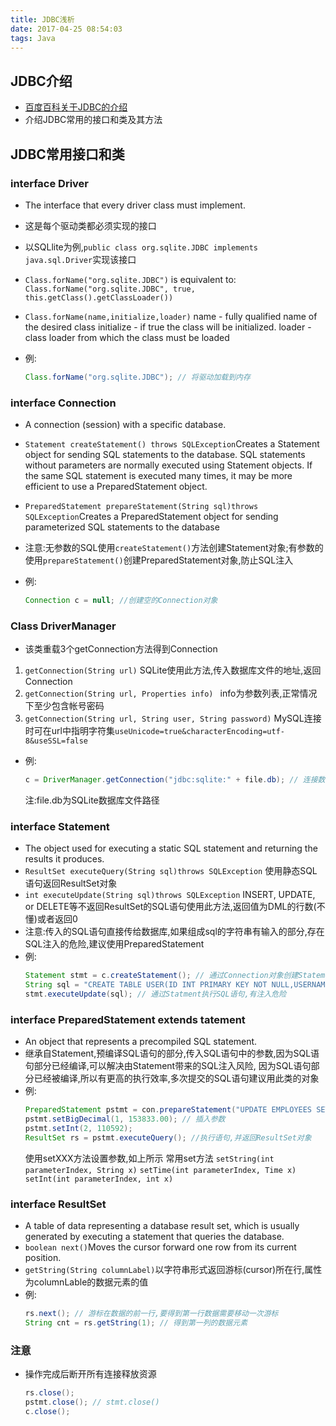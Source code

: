```yaml
---
title: JDBC浅析
date: 2017-04-25 08:54:03
tags: Java
---
```


## JDBC介绍
*   [百度百科关于JDBC的介绍](http://baike.baidu.com/link?url=dJRfeHbxsfQoipAv8M7_pRpk88uBnCMWREdGXMI4hYpSmMekcSsVBrtfhHZYIBnYejVeyWY8U8pg-W9RfweYI_)
*   介绍JDBC常用的接口和类及其方法

## JDBC常用接口和类

### interface Driver
*   The interface that every driver class must implement.
*   这是每个驱动类都必须实现的接口
*   以SQLlite为例,`public class org.sqlite.JDBC implements java.sql.Driver`实现该接口
*   `Class.forName("org.sqlite.JDBC")`
    is equivalent to:
    `Class.forName("org.sqlite.JDBC", true, this.getClass().getClassLoader())`
*   `Class.forName(name,initialize,loader)`
    name - fully qualified name of the desired class
    initialize - if true the class will be initialized.
    loader - class loader from which the class must be loaded

*   例:
    ```java
    Class.forName("org.sqlite.JDBC"); // 将驱动加载到内存
    ```

### interface Connection
*   A connection (session) with a specific database.
*   `Statement createStatement() throws SQLException`Creates a Statement object for sending SQL statements to the database. SQL statements without parameters are normally executed using Statement objects. If the same SQL statement is executed many times, it may be more efficient to use a PreparedStatement object.
*   `PreparedStatement prepareStatement(String sql)throws SQLException`Creates a PreparedStatement object for sending parameterized SQL statements to the database
*   注意:无参数的SQL使用`createStatement()`方法创建Statement对象;有参数的使用`prepareStatement()`创建PreparedStatement对象,防止SQL注入

*   例:
    ```java
    Connection c = null; //创建空的Connection对象
    ```

### Class DriverManager
*   该类重载3个getConnection方法得到Connection
1. `getConnection(String url)` 
    SQLite使用此方法,传入数据库文件的地址,返回Connection
2. `getConnection(String url, Properties info) `
    info为参数列表,正常情况下至少包含帐号密码
3. `getConnection(String url, String user, String password)`
    MySQL连接时可在url中指明字符集`useUnicode=true&characterEncoding=utf-8&useSSL=false`

*   例:
    ```java
    c = DriverManager.getConnection("jdbc:sqlite:" + file.db); // 连接数据库
    ```
    注:file.db为SQLite数据库文件路径

### interface Statement
*   The object used for executing a static SQL statement and returning the results it produces.
*   `ResultSet executeQuery(String sql)throws SQLException` 使用静态SQL语句返回ResultSet对象
*   `int executeUpdate(String sql)throws SQLException` INSERT, UPDATE, or DELETE等不返回ResultSet的SQL语句使用此方法,返回值为DML的行数(不懂)或者返回0
*   注意:传入的SQL语句直接传给数据库,如果组成sql的字符串有输入的部分,存在SQL注入的危险,建议使用PreparedStatement
*   例:
    ```java
    Statement stmt = c.createStatement(); // 通过Connection对象创建Statement对象
    String sql = "CREATE TABLE USER(ID INT PRIMARY KEY NOT NULL,USERNAME TEXT NOT NULL ,PASSWORD INT NOT NULL)";
    stmt.executeUpdate(sql); // 通过Statment执行SQL语句,有注入危险
    ```

### interface PreparedStatement extends tatement
*   An object that represents a precompiled SQL statement.
*   继承自Statement,预编译SQL语句的部分,传入SQL语句中的参数,因为SQL语句部分已经编译,可以解决由Statement带来的SQL注入风险,
    因为SQL语句部分已经被编译,所以有更高的执行效率,多次提交的SQL语句建议用此类的对象
*   例:
    ```java
    PreparedStatement pstmt = con.prepareStatement("UPDATE EMPLOYEES SET SALARY = ? WHERE ID = ?"); // 创建PreparedStatement对象
    pstmt.setBigDecimal(1, 153833.00); // 插入参数
    pstmt.setInt(2, 110592);
    ResultSet rs = pstmt.executeQuery(); //执行语句,并返回ResultSet对象
    ```
    使用setXXX方法设置参数,如上所示
    常用set方法
    `setString(int parameterIndex, String x)`
    `setTime(int parameterIndex, Time x)`
    `setInt(int parameterIndex, int x)`

### interface ResultSet
*   A table of data representing a database result set, which is usually generated by executing a statement that queries the database.
*   `boolean next()`Moves the cursor forward one row from its current position.
*   `getString(String columnLabel)`以字符串形式返回游标(cursor)所在行,属性为columnLable的数据元素的值
*   例:
    ```java
    rs.next(); // 游标在数据的前一行,要得到第一行数据需要移动一次游标
    String cnt = rs.getString(1); // 得到第一列的数据元素
    ```
### 注意
*   操作完成后断开所有连接释放资源
    ```java
    rs.close();
    pstmt.close(); // stmt.close()
    c.close();
    ```
